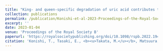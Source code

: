 ```yaml
---
title: "King- and queen-specific degradation of uric acid contributes to reproduction in termites"
collection: publications
permalink: /publication/Konishi-et-al-2023-Proceedings-of-the-Royal-Society-B
excerpt: ''
date: 2023-01-04
venue: 'Proceedings of the Royal Society B'
paperurl: 'https://royalsocietypublishing.org/doi/10.1098/rspb.2022.1942'
citation: 'Konishi, T., Tasaki, E., <b><u>Takata, M.</u></b>, Matsuura, K. (2023) <b><i>Proceedings of the Royal Society B</i></b> 289: 20221942.'
---
```


<!-- 論文の要約・解説など入れたければここ打つ -->
